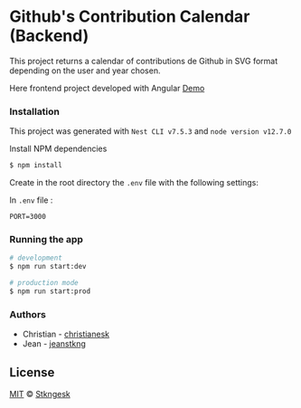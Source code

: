 
# Github's Contribution Calendar (Backend)

This project returns a calendar of contributions de Github in SVG format depending on the user and year chosen.

Here frontend project developed with Angular [Demo](https://github-contrib-calendar.web.app/)


### Installation
This project was generated with `Nest CLI v7.5.3` and `node version v12.7.0`

Install NPM dependencies
```sh
$ npm install
```

Create in the root directory the `.env` file with the following settings:

In `.env` file :
```
PORT=3000
```

### Running the app

```bash
# development
$ npm run start:dev

# production mode
$ npm run start:prod
```


### Authors
* Christian - [christianesk](https://github.com/Christianesk)
* Jean - [jeanstkng](https://github.com/jeanstkng)

## License

[MIT][license] © [Stkngesk][website]

[license]: /LICENSE
[website]: https://stkngesk.tech